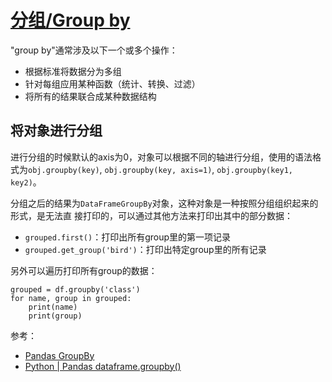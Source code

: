 # [分组/Group by](https://pandas.pydata.org/pandas-docs/stable/user_guide/groupby.html)

"group by"通常涉及以下一个或多个操作：

- 根据标准将数据分为多组
- 针对每组应用某种函数（统计、转换、过滤）
- 将所有的结果联合成某种数据结构

## 将对象进行分组

进行分组的时候默认的axis为0，对象可以根据不同的轴进行分组，使用的语法格式为`obj.groupby(key)`,
 `obj.groupby(key, axis=1)`, `obj.groupby(key1, key2)`。

分组之后的结果为`DataFrameGroupBy`对象，这种对象是一种按照分组组织起来的形式，是无法直
接打印的，可以通过其他方法来打印出其中的部分数据：

- `grouped.first()`：打印出所有group里的第一项记录
- `grouped.get_group('bird')`：打印出特定group里的所有记录

另外可以遍历打印所有group的数据：

```
grouped = df.groupby('class')
for name, group in grouped:
    print(name)
    print(group)
```

参考：

- [Pandas GroupBy](https://www.geeksforgeeks.org/pandas-groupby/)
- [Python | Pandas dataframe.groupby()](https://www.geeksforgeeks.org/python-pandas-dataframe-groupby/)
